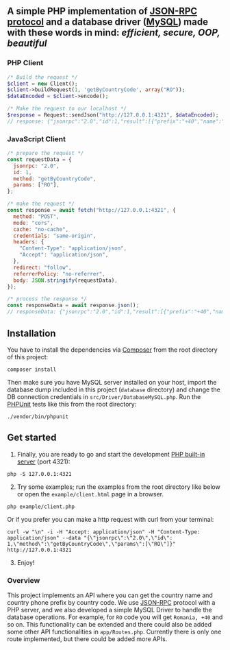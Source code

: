 ## A simple PHP implementation of [JSON-RPC protocol](https://www.jsonrpc.org/) and a database driver ([MySQL](https://www.mysql.com/)) made with these words in mind: *efficient, secure, OOP, beautiful*

### PHP Client

```php
/* Build the request */
$client = new Client();
$client->buildRequest(1, 'getByCountryCode', array("RO"));
$dataEncoded = $client->encode();

/* Make the request to our localhost */
$response = Request::sendJson("http://127.0.0.1:4321", $dataEncoded);
// response: {"jsonrpc":"2.0","id":1,"result":[{"prefix":"+40","name":"Romania"}]}
```

### JavaScript Client

```js
/* prepare the request */
const requestData = {
  jsonrpc: "2.0",
  id: 1,
  method: "getByCountryCode",
  params: ["RO"],
};

/* make the request */
const response = await fetch("http://127.0.0.1:4321", {
  method: "POST",
  mode: "cors",
  cache: "no-cache",
  credentials: "same-origin",
  headers: {
    "Content-Type": "application/json",
    "Accept": "application/json",
  },
  redirect: "follow",
  referrerPolicy: "no-referrer",
  body: JSON.stringify(requestData),
});

/* process the response */
const responseData = await response.json();
// responseData: {"jsonrpc":"2.0","id":1,"result":[{"prefix":"+40","name":"Romania"}]}
```

## Installation

You have to install the dependencies via [Composer](https://getcomposer.org/) from the root directory of this project:
```
composer install
```
Then make sure you have MySQL server installed on your host, import the database dump included in this project (`database` directory) and change the DB connection credentials in `src/Driver/DatabaseMySQL.php`.
Run the [PHPUnit](https://phpunit.de/) tests like this from the root directory:
```
./vendor/bin/phpunit
```


## Get started

1. Finally, you are ready to go and start the development [PHP built-in server](https://www.php.net/manual/en/features.commandline.webserver.php) (port 4321):
```
php -S 127.0.0.1:4321
```

2. Try some examples; run the examples from the root directory like below or open the `example/client.html` page in a browser.
```
php example/client.php
```
Or if you prefer you can make a http request with curl from your terminal:
```
curl -w "\n" -i -H "Accept: application/json" -H "Content-Type: application/json" --data "{\"jsonrpc\":\"2.0\",\"id\": 1,\"method\":\"getByCountryCode\",\"params\":[\"RO\"]}" http://127.0.0.1:4321
```

3. Enjoy!

### Overview
This project implements an API where you can get the country name and country phone prefix by country code. We use [JSON-RPC](https://www.jsonrpc.org/specification) protocol with a PHP server, and we also developed a simple MySQL Driver to handle the database operations. For example, for `RO` code you will get `Romania, +40` and so on. This functionality can be extended and there could also be added some other API functionalities in `app/Routes.php`. Currently there is only one route implemented, but there could be added more APIs.
